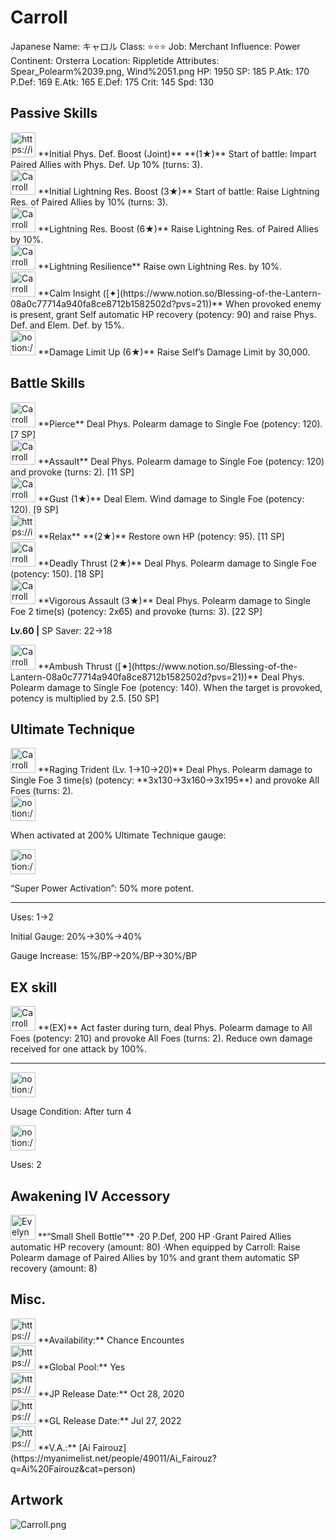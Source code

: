 # Carroll

Japanese Name: キャロル
Class: ⭐️⭐️⭐️
Job: Merchant
Influence: Power
Continent: Orsterra
Location: Rippletide
Attributes: Spear_Polearm%2039.png, Wind%2051.png
HP: 1950
SP: 185
P.Atk: 170
P.Def: 169
E.Atk: 165
E.Def: 175
Crit: 145
Spd: 130

## Passive Skills

<aside>
<img src="https://img.game8.jp/6930250/9a52777b74e410e30490fb7d4badbf3d.png/show" alt="https://img.game8.jp/6930250/9a52777b74e410e30490fb7d4badbf3d.png/show" width="40px" /> **Initial Phys. Def. Boost (Joint)** **(1★)**
Start of battle: Impart Paired Allies with Phys. Def. Up 10% (turns: 3).

</aside>

<aside>
<img src="Carroll%20ff623797c56d42d591591c1d620bcc90/Lightning_Resilience.png" alt="Carroll%20ff623797c56d42d591591c1d620bcc90/Lightning_Resilience.png" width="40px" /> **Initial Lightning Res. Boost (3★)**
Start of battle: Raise Lightning Res. of Paired Allies by 10% (turns: 3).

<aside>
<img src="Carroll%20ff623797c56d42d591591c1d620bcc90/Lightning_Resilience.png" alt="Carroll%20ff623797c56d42d591591c1d620bcc90/Lightning_Resilience.png" width="40px" /> **Lightning Res. Boost (6★)**
Raise Lightning Res. of Paired Allies by 10%.

</aside>

</aside>

<aside>
<img src="Carroll%20ff623797c56d42d591591c1d620bcc90/Lightning_Resilience%201.png" alt="Carroll%20ff623797c56d42d591591c1d620bcc90/Lightning_Resilience%201.png" width="40px" /> **Lightning Resilience**
Raise own Lightning Res. by 10%.

</aside>

<aside>
<img src="Carroll%20ff623797c56d42d591591c1d620bcc90/HP_Restoration.png" alt="Carroll%20ff623797c56d42d591591c1d620bcc90/HP_Restoration.png" width="40px" /> **Calm Insight ([✦](https://www.notion.so/Blessing-of-the-Lantern-08a0c77714a940fa8ce8712b1582502d?pvs=21))**
When provoked enemy is present, grant Self automatic HP recovery (potency: 90) and raise Phys. Def. and Elem. Def. by 15%.

</aside>

<aside>
<img src="notion://custom_emoji/2482af5e-3bb7-4af8-a110-df4150e44521/17debbc6-5396-80a6-933a-007af3a7f551" alt="notion://custom_emoji/2482af5e-3bb7-4af8-a110-df4150e44521/17debbc6-5396-80a6-933a-007af3a7f551" width="40px" /> **Damage Limit Up (6★)**
Raise Self’s Damage Limit by 30,000.

</aside>

## Battle Skills

<aside>
<img src="Carroll%20ff623797c56d42d591591c1d620bcc90/Spear_Polearm.png" alt="Carroll%20ff623797c56d42d591591c1d620bcc90/Spear_Polearm.png" width="40px" /> **Pierce**
Deal Phys. Polearm damage to Single Foe (potency: 120). [7 SP]

</aside>

<aside>
<img src="Carroll%20ff623797c56d42d591591c1d620bcc90/Spear_Polearm%201.png" alt="Carroll%20ff623797c56d42d591591c1d620bcc90/Spear_Polearm%201.png" width="40px" /> **Assault**
Deal Phys. Polearm damage to Single Foe (potency: 120) and provoke (turns: 2). [11 SP]

</aside>

<aside>
<img src="Carroll%20ff623797c56d42d591591c1d620bcc90/Wind.png" alt="Carroll%20ff623797c56d42d591591c1d620bcc90/Wind.png" width="40px" /> **Gust (1★)**
Deal Elem. Wind damage to Single Foe (potency: 120). [9 SP]

</aside>

<aside>
<img src="https://img.game8.jp/6909197/4eaa54be6aac9c9c4a1b006531ef1771.png/show" alt="https://img.game8.jp/6909197/4eaa54be6aac9c9c4a1b006531ef1771.png/show" width="40px" /> **Relax** **(2★)**
Restore own HP (potency: 95). [11 SP]

</aside>

<aside>
<img src="Carroll%20ff623797c56d42d591591c1d620bcc90/Spear_Polearm%202.png" alt="Carroll%20ff623797c56d42d591591c1d620bcc90/Spear_Polearm%202.png" width="40px" /> **Deadly Thrust (2★)**
Deal Phys. Polearm damage to Single Foe (potency: 150). [18 SP]

</aside>

<aside>
<img src="Carroll%20ff623797c56d42d591591c1d620bcc90/Spear_Polearm%203.png" alt="Carroll%20ff623797c56d42d591591c1d620bcc90/Spear_Polearm%203.png" width="40px" /> **Vigorous Assault (3★)**
Deal Phys. Polearm damage to Single Foe 2 time(s) (potency: 2x65) and provoke (turns: 3). [22 SP]

**Lv.60 |** SP Saver: 22→18

</aside>

<aside>
<img src="Carroll%20ff623797c56d42d591591c1d620bcc90/Spear_Polearm%202.png" alt="Carroll%20ff623797c56d42d591591c1d620bcc90/Spear_Polearm%202.png" width="40px" /> **Ambush Thrust ([✦](https://www.notion.so/Blessing-of-the-Lantern-08a0c77714a940fa8ce8712b1582502d?pvs=21))**
Deal Phys. Polearm damage to Single Foe (potency: 140). When the target is provoked, potency is multiplied by 2.5. [50 SP]

</aside>

## Ultimate Technique

<aside>
<img src="Carroll%20ff623797c56d42d591591c1d620bcc90/Spear_Polearm%204.png" alt="Carroll%20ff623797c56d42d591591c1d620bcc90/Spear_Polearm%204.png" width="40px" /> **Raging Trident (Lv. 1→10→20)**
Deal Phys. Polearm damage to Single Foe 3 time(s) (potency: **3x130→3x160→3x195**) and provoke All Foes (turns: 2).

<aside>
<img src="notion://custom_emoji/2482af5e-3bb7-4af8-a110-df4150e44521/137ebbc6-5396-80a2-a199-007a067e9993" alt="notion://custom_emoji/2482af5e-3bb7-4af8-a110-df4150e44521/137ebbc6-5396-80a2-a199-007a067e9993" width="40px" />

When activated at 200% Ultimate Technique gauge:

<aside>
<img src="notion://custom_emoji/2482af5e-3bb7-4af8-a110-df4150e44521/193ebbc6-5396-8035-8eea-007a52e85f9d" alt="notion://custom_emoji/2482af5e-3bb7-4af8-a110-df4150e44521/193ebbc6-5396-8035-8eea-007a52e85f9d" width="40px" />

“Super Power Activation”: 50% more potent.

</aside>

</aside>

---

Uses:
1→2

Initial Gauge:
20%→30%→40%

Gauge Increase:
15%/BP→20%/BP→30%/BP

</aside>

## EX skill

<aside>
<img src="Carroll%20ff623797c56d42d591591c1d620bcc90/Spear_Polearm%204.png" alt="Carroll%20ff623797c56d42d591591c1d620bcc90/Spear_Polearm%204.png" width="40px" /> **(EX)**
Act faster during turn, deal Phys. Polearm damage to All Foes (potency: 210) and provoke All Foes (turns: 2). Reduce own damage received for one attack by 100%.

---

<aside>
<img src="notion://custom_emoji/2482af5e-3bb7-4af8-a110-df4150e44521/137ebbc6-5396-802c-b9bc-007a54884b6f" alt="notion://custom_emoji/2482af5e-3bb7-4af8-a110-df4150e44521/137ebbc6-5396-802c-b9bc-007a54884b6f" width="40px" />

Usage Condition: After turn 4

</aside>

<aside>
<img src="notion://custom_emoji/2482af5e-3bb7-4af8-a110-df4150e44521/137ebbc6-5396-80ba-9f36-007a936447ac" alt="notion://custom_emoji/2482af5e-3bb7-4af8-a110-df4150e44521/137ebbc6-5396-80ba-9f36-007a936447ac" width="40px" />

Uses: 2

</aside>

</aside>

## Awakening IV Accessory

<aside>
<img src="Evelyn%203f6803c735294d4885f648b8d3b17a4e/Awakening_IV.png" alt="Evelyn%203f6803c735294d4885f648b8d3b17a4e/Awakening_IV.png" width="40px" /> **“Small Shell Bottle”**
·20 P.Def, 200 HP
·Grant Paired Allies automatic HP recovery (amount: 80)
·When equipped by Carroll: Raise Polearm damage of Paired Allies by 10% and grant them automatic SP recovery (amount: 8)

</aside>

## Misc.

<aside>
<img src="https://www.notion.so/icons/gift_gray.svg" alt="https://www.notion.so/icons/gift_gray.svg" width="40px" /> **Availability:** Chance Encountes

</aside>

<aside>
<img src="https://www.notion.so/icons/globe_gray.svg" alt="https://www.notion.so/icons/globe_gray.svg" width="40px" /> **Global Pool:** Yes

</aside>

<aside>
<img src="https://www.notion.so/icons/calendar_red.svg" alt="https://www.notion.so/icons/calendar_red.svg" width="40px" /> **JP Release Date:**
Oct 28, 2020

</aside>

<aside>
<img src="https://www.notion.so/icons/calendar_blue.svg" alt="https://www.notion.so/icons/calendar_blue.svg" width="40px" /> **GL Release Date:**
Jul 27, 2022

</aside>

<aside>
<img src="https://www.notion.so/icons/microphone_gray.svg" alt="https://www.notion.so/icons/microphone_gray.svg" width="40px" /> **V.A.:** [Ai Fairouz](https://myanimelist.net/people/49011/Ai_Fairouz?q=Ai%20Fairouz&cat=person)

</aside>

## Artwork

![Carroll.png](Carroll%20ff623797c56d42d591591c1d620bcc90/Carroll.png)